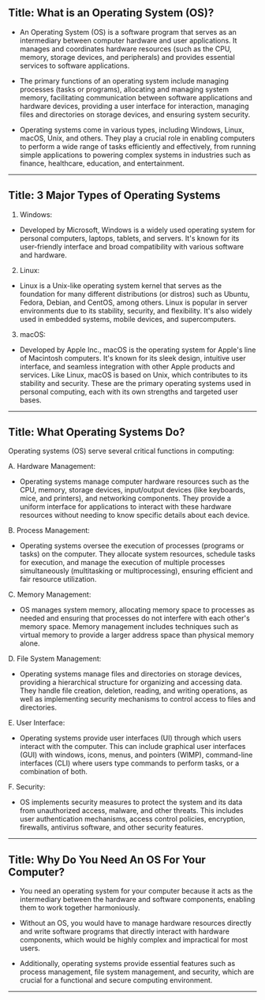 ## Title: What is an Operating System (OS)?


- An Operating System (OS) is a software program that serves as an intermediary between computer hardware and user applications. It manages and coordinates hardware resources (such as the CPU, memory, storage devices, and peripherals) and provides essential services to software applications.

- The primary functions of an operating system include managing processes (tasks or programs), allocating and managing system memory, facilitating communication between software applications and hardware devices, providing a user interface for interaction, managing files and directories on storage devices, and ensuring system security.

- Operating systems come in various types, including Windows, Linux, macOS, Unix, and others. They play a crucial role in enabling computers to perform a wide range of tasks efficiently and effectively, from running simple applications to powering complex systems in industries such as finance, healthcare, education, and entertainment.


---


## Title: 3 Major Types of Operating Systems

1. Windows: 
- Developed by Microsoft, Windows is a widely used operating system for personal computers, laptops, tablets, and servers. It's known for its user-friendly interface and broad compatibility with various software and hardware.

2. Linux: 
- Linux is a Unix-like operating system kernel that serves as the foundation for many different distributions (or distros) such as Ubuntu, Fedora, Debian, and CentOS, among others. Linux is popular in server environments due to its stability, security, and flexibility. It's also widely used in embedded systems, mobile devices, and supercomputers.

3. macOS: 
- Developed by Apple Inc., macOS is the operating system for Apple's line of Macintosh computers. It's known for its sleek design, intuitive user interface, and seamless integration with other Apple products and services. Like Linux, macOS is based on Unix, which contributes to its stability and security.
These are the primary operating systems used in personal computing, each with its own strengths and targeted user bases.


---


## Title: What Operating Systems Do?

Operating systems (OS) serve several critical functions in computing:

A. Hardware Management: 
- Operating systems manage computer hardware resources such as the CPU, memory, storage devices, input/output devices (like keyboards, mice, and printers), and networking components. They provide a uniform interface for applications to interact with these hardware resources without needing to know specific details about each device.

B. Process Management: 
- Operating systems oversee the execution of processes (programs or tasks) on the computer. They allocate system resources, schedule tasks for execution, and manage the execution of multiple processes simultaneously (multitasking or multiprocessing), ensuring efficient and fair resource utilization.

C. Memory Management: 
- OS manages system memory, allocating memory space to processes as needed and ensuring that processes do not interfere with each other's memory space. Memory management includes techniques such as virtual memory to provide a larger address space than physical memory alone.

D. File System Management: 
- Operating systems manage files and directories on storage devices, providing a hierarchical structure for organizing and accessing data. They handle file creation, deletion, reading, and writing operations, as well as implementing security mechanisms to control access to files and directories.

E. User Interface: 
- Operating systems provide user interfaces (UI) through which users interact with the computer. This can include graphical user interfaces (GUI) with windows, icons, menus, and pointers (WIMP), command-line interfaces (CLI) where users type commands to perform tasks, or a combination of both.

F. Security: 
- OS implements security measures to protect the system and its data from unauthorized access, malware, and other threats. This includes user authentication mechanisms, access control policies, encryption, firewalls, antivirus software, and other security features.



---


## Title: Why Do You Need An OS For Your Computer?

- You need an operating system for your computer because it acts as the intermediary between the hardware and software components, enabling them to work together harmoniously. 

- Without an OS, you would have to manage hardware resources directly and write software programs that directly interact with hardware components, which would be highly complex and impractical for most users. 

- Additionally, operating systems provide essential features such as process management, file system management, and security, which are crucial for a functional and secure computing environment.


---

